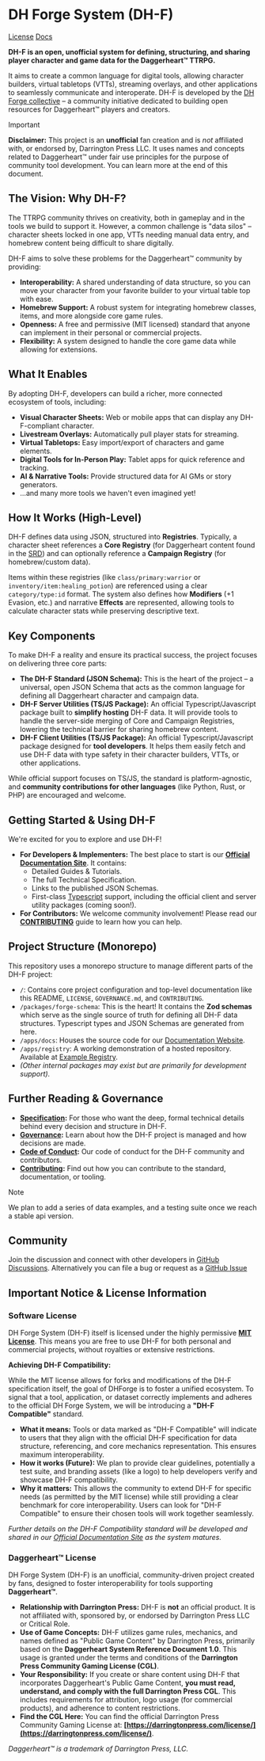 # DH Forge System (DH-F)

[License](https://opensource.org/licenses/MIT)
[Docs](https://docs.dh-forge.com)

**DH-F is an open, unofficial system for defining, structuring, and sharing player character and game data for the Daggerheart™ TTRPG.**

It aims to create a common language for digital tools, allowing character builders, virtual tabletops (VTTs), streaming overlays, and other applications to seamlessly communicate and interoperate. DH-F is developed by the [DH Forge collective](https://github.com/DH-Forge) – a community initiative dedicated to building open resources for Daggerheart™ players and creators.

> [!IMPORTANT]
> **Disclaimer:** This project is an **unofficial** fan creation and is _not_ affiliated with, or endorsed by, Darrington Press LLC. It uses names and concepts related to Daggerheart™ under fair use principles for the purpose of community tool development. You can learn more at the end of this document.

## The Vision: Why DH-F?

The TTRPG community thrives on creativity, both in gameplay and in the tools we build to support it. However, a common challenge is "data silos" – character sheets locked in one app, VTTs needing manual data entry, and homebrew content being difficult to share digitally.

DH-F aims to solve these problems for the Daggerheart™ community by providing:

- **Interoperability:** A shared understanding of data structure, so you can move your character from your favorite builder to your virtual table top with ease.
- **Homebrew Support:** A robust system for integrating homebrew classes, items, and more alongside core game rules.
- **Openness:** A free and permissive (MIT licensed) standard that anyone can implement in their personal or commercial projects.
- **Flexibility:** A system designed to handle the core game data while allowing for extensions.

## What It Enables

By adopting DH-F, developers can build a richer, more connected ecosystem of tools, including:

- **Visual Character Sheets:** Web or mobile apps that can display any DH-F-compliant character.
- **Livestream Overlays:** Automatically pull player stats for streaming.
- **Virtual Tabletops:** Easy import/export of characters and game elements.
- **Digital Tools for In-Person Play:** Tablet apps for quick reference and tracking.
- **AI & Narrative Tools:** Provide structured data for AI GMs or story generators.
- ...and many more tools we haven't even imagined yet\!

## How It Works (High-Level)

DH-F defines data using JSON, structured into **Registries**. Typically, a character sheet references a **Core Registry** (for Daggerheart content found in the [SRD](https://www.daggerheart.com/srd/)) and can optionally reference a **Campaign Registry** (for homebrew/custom data).

Items within these registries (like `class/primary:warrior` or `inventory/item:healing_potion`) are referenced using a clear `category/type:id` format. The system also defines how **Modifiers** (+1 Evasion, etc.) and narrative **Effects** are represented, allowing tools to calculate character stats while preserving descriptive text.

## Key Components

To make DH-F a reality and ensure its practical success, the project focuses on delivering three core parts:

- **The DH-F Standard (JSON Schema):** This is the heart of the project – a universal, open JSON Schema that acts as the common language for defining all Daggerheart character and campaign data.
- **DH-F Server Utilities (TS/JS Package):** An official Typescript/Javascript package built to **simplify hosting** DH-F data. It will provide tools to handle the server-side merging of Core and Campaign Registries, lowering the technical barrier for sharing homebrew content.
- **DH-F Client Utilities (TS/JS Package):** An official Typescript/Javascript package designed for **tool developers**. It helps them easily fetch and use DH-F data with type safety in their character builders, VTTs, or other applications.

While official support focuses on TS/JS, the standard is platform-agnostic, and **community contributions for other languages** (like Python, Rust, or PHP) are encouraged and welcome.

## Getting Started & Using DH-F

We're excited for you to explore and use DH-F\!

- **For Developers & Implementers:** The best place to start is our **[Official Documentation Site](https://docs.dh-forge.com)**. It contains:
  - Detailed Guides & Tutorials.
  - The full Technical Specification.
  - Links to the published JSON Schemas.
  - First-class [Typescript](https://docs.dh-forge.com/libraries/typescript) support, including the official client and server utility packages (coming soon\!).
- **For Contributors:** We welcome community involvement\! Please read our [**CONTRIBUTING**](CONTRIBUTING) guide to learn how you can help.

## Project Structure (Monorepo)

This repository uses a monorepo structure to manage different parts of the DH-F project:

- `/`: Contains core project configuration and top-level documentation like this README, `LICENSE`, `GOVERNANCE.md`, and `CONTRIBUTING`.
- `/packages/forge-schema`: This is the heart\! It contains the **Zod schemas** which serve as the single source of truth for defining all DH-F data structures. Typescript types and JSON Schemas are generated from here.
- `/apps/docs`: Houses the source code for our [Documentation Website](https://docs.dh-forge.com).
- `/apps/registry`: A working demonstration of a hosted repository. Available at [Example Registry](https://registry.dh-forge.com).
- _(Other internal packages may exist but are primarily for development support)._

## Further Reading & Governance

- **[Specification](https://docs.dh-forge.com/specification):** For those who want the deep, formal technical details behind every decision and structure in DH-F.
- **[Governance](GOVERNANCE.md):** Learn about how the DH-F project is managed and how decisions are made.
- **[Code of Conduct](CODE_OF_CONDUCT.md):** Our code of conduct for the DH-F community and contributors.
- **[Contributing](CONTRIBUTING):** Find out how you can contribute to the standard, documentation, or tooling.

> [!NOTE]
> We plan to add a series of data examples, and a testing suite once we reach a stable api version.

## Community

Join the discussion and connect with other developers in [GitHub Discussions](https://github.com/DH-Forge/system/discussions). Alternatively you can file a bug or request as a [GitHub Issue](https://github.com/DH-Forge/system/issues)

## **Important Notice & License Information**

### Software License

DH Forge System (DH-F) itself is licensed under the highly permissive **[MIT License](./LICENSE)**. This means you are free to use DH-F for both personal and commercial projects, without royalties or extensive restrictions.

**Achieving DH-F Compatibility:**

While the MIT license allows for forks and modifications of the DH-F specification itself, the goal of DHForge is to foster a unified ecosystem. To signal that a tool, application, or dataset correctly implements and adheres to the official DH Forge System, we will be introducing a **"DH-F Compatible"** standard.

- **What it means:** Tools or data marked as "DH-F Compatible" will indicate to users that they align with the official DH-F specification for data structure, referencing, and core mechanics representation. This ensures maximum interoperability.
- **How it works (Future):** We plan to provide clear guidelines, potentially a test suite, and branding assets (like a logo) to help developers verify and showcase DH-F compatibility.
- **Why it matters:** This allows the community to extend DH-F for specific needs (as permitted by the MIT license) while still providing a clear benchmark for core interoperability. Users can look for "DH-F Compatible" to ensure their chosen tools will work together seamlessly.

_Further details on the DH-F Compatibility standard will be developed and shared in our [Official Documentation Site](https://docs.dh-forge.com) as the system matures._

### Daggerheart™ License

DH Forge System (DH-F) is an unofficial, community-driven project created by fans, designed to foster interoperability for tools supporting **Daggerheart™**.

- **Relationship with Darrington Press:** DH-F is **not** an official product. It is not affiliated with, sponsored by, or endorsed by Darrington Press LLC or Critical Role.
- **Use of Game Concepts:** DH-F utilizes game rules, mechanics, and names defined as "Public Game Content" by Darrington Press, primarily based on the **Daggerheart System Reference Document 1.0**. This usage is granted under the terms and conditions of the **Darrington Press Community Gaming License (CGL)**.
- **Your Responsibility:** If you create or share content using DH-F that incorporates Daggerheart's Public Game Content, **you must read, understand, and comply with the full Darrington Press CGL**. This includes requirements for attribution, logo usage (for commercial products), and adherence to content restrictions.
- **Find the CGL Here:** You can find the official Darrington Press Community Gaming License at: **[https://darringtonpress.com/license/](https://darringtonpress.com/license/)**.

_Daggerheart™ is a trademark of Darrington Press, LLC._
